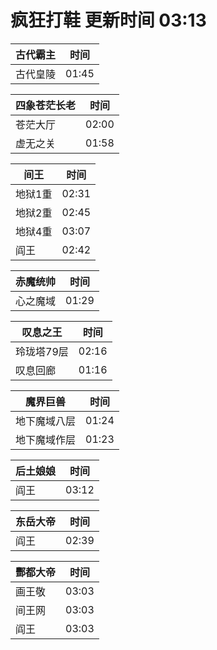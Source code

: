 # 疯狂打鞋 更新时间 03:13

| 古代霸主   | 时间    |
|--------|-------|
| 古代皇陵 | 01:45 |

| 四象苍茫长老   | 时间    |
|--------|-------|
| 苍茫大厅 | 02:00 |
| 虚无之关 | 01:58 |

| 间王   | 时间    |
|--------|-------|
| 地狱1重 | 02:31 |
| 地狱2重 | 02:45 |
| 地狱4重 | 03:07 |
| 阎王 | 02:42 |

| 赤魔统帅   | 时间    |
|--------|-------|
| 心之魔域 | 01:29 |

| 叹息之王   | 时间    |
|--------|-------|
| 玲珑塔79层 | 02:16 |
| 叹息回廊 | 01:16 |

| 魔界巨兽   | 时间    |
|--------|-------|
| 地下魔域八层 | 01:24 |
| 地下魔域作层 | 01:23 |

| 后土娘娘   | 时间    |
|--------|-------|
| 阎王 | 03:12 |

| 东岳大帝   | 时间    |
|--------|-------|
| 阎王 | 02:39 |

| 酆都大帝   | 时间    |
|--------|-------|
| 画王敬 | 03:03 |
| 间王网 | 03:03 |
| 阎王 | 03:03 |
